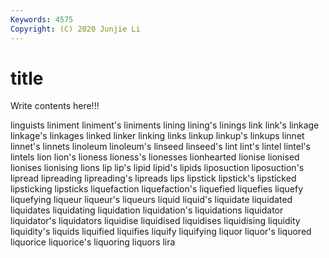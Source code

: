 ```yaml
---
Keywords: 4575
Copyright: (C) 2020 Junjie Li
---
```


# title

Write contents here!!!

linguists 
liniment 
liniment's
liniments 
lining 
lining's 
linings 
link 
link's 
linkage 
linkage's 
linkages 
linked
linker 
linking 
links 
linkup 
linkup's 
linkups 
linnet 
linnet's 
linnets 
linoleum
linoleum's 
linseed 
linseed's 
lint 
lint's 
lintel 
lintel's 
lintels 
lion 
lion's
lioness 
lioness's 
lionesses 
lionhearted 
lionise 
lionised 
lionises 
lionising 
lions 
lip
lip's 
lipid 
lipid's 
lipids 
liposuction 
liposuction's 
lipread 
lipreading 
lipreading's 
lipreads
lips 
lipstick 
lipstick's 
lipsticked 
lipsticking 
lipsticks 
liquefaction 
liquefaction's 
liquefied 
liquefies
liquefy 
liquefying 
liqueur 
liqueur's 
liqueurs 
liquid 
liquid's 
liquidate 
liquidated 
liquidates
liquidating 
liquidation 
liquidation's 
liquidations 
liquidator 
liquidator's 
liquidators 
liquidise 
liquidised 
liquidises
liquidising 
liquidity 
liquidity's 
liquids 
liquified 
liquifies 
liquify 
liquifying 
liquor 
liquor's
liquored 
liquorice 
liquorice's 
liquoring 
liquors 
lira 
